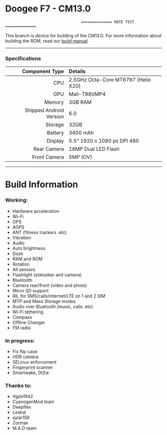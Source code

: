 Doogee F7 - CM13.0
==============

                                      ============== NOTE TEST ==============

This branch is device for building of the CM13.0. For more information about building the ROM, read our [build manual](manual).

---

### Specifications

Component Type | Details
-------:|:-------------------------
CPU     | 2.5GHz Octa-Core MT6797 (Helio X20)
GPU     | Mali-T880MP4
Memory  | 3GB RAM
Shipped Android Version | 6.0
Storage | 32GB
Battery | 3400 mAh
Display | 5.5" 1920 x 1080 px DPI 480
Rear Camera | 16MP Dual LED Flash
Front Camera | 5MP (OV)

---

# Build Information

### Working:
 * Hardware acceleration
 * Wi-Fi
 * GPS
 * AGPS
 * ANT (fitness trackers .etc)
 * Vibration
 * Audio
 * Auto brightness
 * Doze
 * RAM and ROM
 * Rotation
 * All sensors
 * Flashlight (statusbar and camera)
 * Bluetooth
 * Camera rear/front (video and photo)
 * Micro SD support
 * RIL for SMS/calls/internet/LTE on 1 and 2 SIM
 * MTP and Mass Storage modes
 * Audio over Bluetooth (music, calls .etc)
 * Wi-Fi tethering
 * Compass
 * Offline Changer
 * FM radio

### In progress:
 * Fix flip case
 * HDR camera
 * SELinux enforcement
 * Fingerprint scanner
 * Smartwake, Dt2w


### Thanks to:
 * Vgdn1942
 * CyanogenMod team
 * Deepflex
 * Leskal
 * sylar156
 * Zormax
 * M.A.D team

